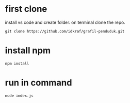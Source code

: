 # first clone 
install vs code and create folder. on terminal clone the repo.
```
git clone https://github.com/idkraf/grafil-penduduk.git
```
# install npm
```
npm install
```
# run in command
```
node index.js
```

